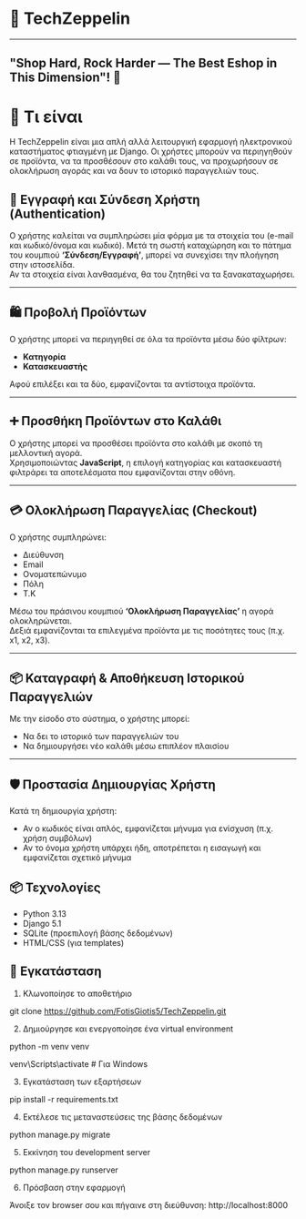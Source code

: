 # 🚀 TechZeppelin

---

## "Shop Hard, Rock Harder — The Best Eshop in This Dimension"! 👋

# 🛒 Τι είναι

Η TechZeppelin είναι μια απλή αλλά λειτουργική εφαρμογή ηλεκτρονικού καταστήματος φτιαγμένη με Django. Οι χρήστες μπορούν να περιηγηθούν σε προϊόντα, να τα προσθέσουν στο καλάθι τους, να προχωρήσουν σε ολοκλήρωση αγοράς και να δουν το ιστορικό παραγγελιών τους.

## 🔐 Εγγραφή και Σύνδεση Χρήστη (Authentication)

Ο χρήστης καλείται να συμπληρώσει μία φόρμα με τα στοιχεία του (e-mail και κωδικό/όνομα και κωδικό). Μετά τη σωστή καταχώρηση και το πάτημα του κουμπιού **‘Σύνδεση/Εγγραφή’**, μπορεί να συνεχίσει την πλοήγηση στην ιστοσελίδα.  
Αν τα στοιχεία είναι λανθασμένα, θα του ζητηθεί να τα ξανακαταχωρήσει.

---

## 🛍️ Προβολή Προϊόντων

Ο χρήστης μπορεί να περιηγηθεί σε όλα τα προϊόντα μέσω δύο φίλτρων:
- **Κατηγορία**
- **Κατασκευαστής**

Αφού επιλέξει και τα δύο, εμφανίζονται τα αντίστοιχα προϊόντα.

---

## ➕ Προσθήκη Προϊόντων στο Καλάθι

Ο χρήστης μπορεί να προσθέσει προϊόντα στο καλάθι με σκοπό τη μελλοντική αγορά.  
Χρησιμοποιώντας **JavaScript**, η επιλογή κατηγορίας και κατασκευαστή φιλτράρει τα αποτελέσματα που εμφανίζονται στην οθόνη.

---

## 💳 Ολοκλήρωση Παραγγελίας (Checkout)

Ο χρήστης συμπληρώνει:
- Διεύθυνση
- Email
- Ονοματεπώνυμο
- Πόλη
- Τ.Κ

Μέσω του πράσινου κουμπιού **‘Ολοκλήρωση Παραγγελίας’** η αγορά ολοκληρώνεται.  
Δεξιά εμφανίζονται τα επιλεγμένα προϊόντα με τις ποσότητες τους (π.χ. x1, x2, x3).

---

## 📦 Καταγραφή & Αποθήκευση Ιστορικού Παραγγελιών

Με την είσοδο στο σύστημα, ο χρήστης μπορεί:
- Να δει το ιστορικό των παραγγελιών του
- Να δημιουργήσει νέο καλάθι μέσω επιπλέον πλαισίου

---

## 🛡️ Προστασία Δημιουργίας Χρήστη

Κατά τη δημιουργία χρήστη:

- Αν ο κωδικός είναι απλός, εμφανίζεται μήνυμα για ενίσχυση (π.χ. χρήση συμβόλων)
- Αν το όνομα χρήστη υπάρχει ήδη, αποτρέπεται η εισαγωγή και εμφανίζεται σχετικό μήνυμα
  
## 📦 Τεχνολογίες

- Python 3.13
- Django 5.1
- SQLite (προεπιλογή βάσης δεδομένων)
- HTML/CSS (για templates)

## 🔧 Εγκατάσταση

1. Κλωνοποίησε το αποθετήριο

git clone https://github.com/FotisGiotis5/TechZeppelin.git

2. Δημιούργησε και ενεργοποίησε ένα virtual environment

python -m venv venv

venv\Scripts\activate   # Για Windows

3. Εγκατάσταση των εξαρτήσεων

pip install -r requirements.txt

4. Εκτέλεσε τις μεταναστεύσεις της βάσης δεδομένων

python manage.py migrate

5. Εκκίνηση του development server

python manage.py runserver

6. Πρόσβαση στην εφαρμογή
   
Άνοιξε τον browser σου και πήγαινε στη διεύθυνση: http://localhost:8000
